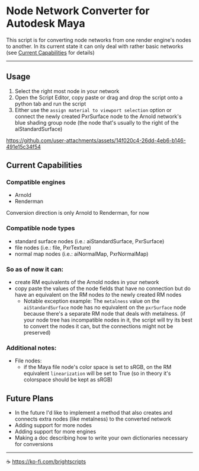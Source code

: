 # Node Network Converter for Autodesk Maya

This script is for converting node networks from one render engine's nodes to another.
In its current state it can only deal with rather basic networks (see [Current Capabilities](#current-capabilities) for details)

---

## Usage

1) Select the right most node in your network
2) Open the Script Editor, copy paste or drag and drop the script onto a python tab and run the script
3) Either use the `assign material to viewport selection` option or connect the newly created PxrSurface node to the Arnold network's blue shading group node (the node that's usually to the right of the aiStandardSurface)

https://github.com/user-attachments/assets/14f020c4-26dd-4eb6-b146-491e15c34f54

## Current Capabilities

### Compatible engines

- Arnold
- Renderman

Conversion direction is only Arnold to Renderman, for now

### Compatible node types

- standard surface nodes (i.e.: aiStandardSurface, PxrSurface)
- file nodes (i.e.: file, PxrTexture)
- normal map nodes (i.e.: aiNormalMap, PxrNormalMap)

### So as of now it can:
- create RM equivalents of the Arnold nodes in your network
- copy paste the values of the node fields that have no connection but do have an equivalent on the RM nodes *to* the newly created RM nodes
    - Notable exception example:
    The `metalness` value on the `aiStandardSurface` node has no equivalent on the `pxrSurface` node because there's a separate RM node that deals with metalness.
(if your node tree has incompatible nodes in it, the script will try its best to convert the nodes it can, but the connections might not be preserved)

### Additional notes:
- File nodes:
    - if the Maya file node's color space is set to sRGB, on the RM equivalent `linearization` will be set to True (so in theory it's colorspace should be kept as sRGB)

## Future Plans

- In the future I'd like to implement a method that also creates and connects extra nodes (like metalness) to the converted network
- Adding support for more nodes
- Adding support for more engines
- Making a doc describing how to write your own dictionaries necessary for conversions

---

☕ https://ko-fi.com/brightscripts
